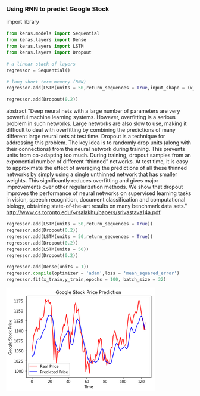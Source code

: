 ### Using RNN to predict Google Stock
import library 
```python
from keras.models import Sequential
from keras.layers import Dense
from keras.layers import LSTM
from keras.layers import Dropout
```

```python
# a linear stack of layers
regressor = Sequential()
```
```python
# long short term memory (RNN)
regressor.add(LSTM(units = 50,return_sequences = True,input_shape = (x_train.shape[1],1)))
```
```python
regressor.add(Dropout(0.2))
```
abstract
"Deep neural nets with a large number of parameters are very powerful machine learning systems. However, overfitting is a serious problem in such networks. Large networks are also slow to use, making it difficult to deal with overfitting by combining the predictions of many different large neural nets at test time. Dropout is a technique for addressing this problem. The key idea is to randomly drop units (along with their connections) from the neural network during training. This prevents units from co-adapting too much. During training, dropout samples from an exponential number of different “thinned” networks. At test time, it is easy to approximate the effect of averaging the predictions of all these thinned networks by simply using a single unthinned network that has smaller weights. This significantly reduces overfitting and gives major improvements over other regularization methods. We show that dropout improves the performance of neural networks on supervised learning tasks in vision, speech recognition, document classification and computational biology, obtaining state-of-the-art results on many benchmark data sets."
http://www.cs.toronto.edu/~rsalakhu/papers/srivastava14a.pdf

```python
regressor.add(LSTM(units = 50,return_sequences = True))
regressor.add(Dropout(0.2))
regressor.add(LSTM(units = 50,return_sequences = True))
regressor.add(Dropout(0.2))
regressor.add(LSTM(units = 50))
regressor.add(Dropout(0.2))
```
```python
regressor.add(Dense(units = 1))
regressor.compile(optimizer = 'adam',loss = 'mean_squared_error')
regressor.fit(x_train,y_train,epochs = 100, batch_size = 32)
```
![Alt Text](https://github.com/qixuanHou/dataScienceBlogNote/blob/master/img/googlestock.png)
